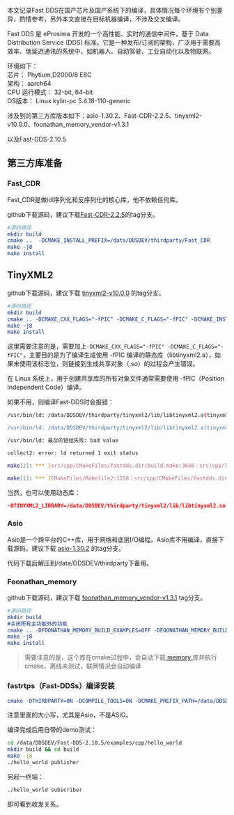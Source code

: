本文记录Fast DDS在国产芯片及国产系统下的编译，具体情况每个环境有个别差异，酌情参考，另外本文直接在目标机器编译，不涉及交叉编译。


<!--more-->


Fast DDS 是 eProsima 开发的一个高性能、实时的通信中间件，基于 Data Distribution Service (DDS) 标准。它是一种发布/订阅的架构，广泛用于需要高效率、低延迟通讯的系统中，如机器人、自动驾驶、工业自动化以及物联网。


环境如下：  
芯片：            Phytium,D2000/8 E8C  
架构：            aarch64  
CPU 运行模式：     32-bit, 64-bit  
OS版本：          Linux kylin-pc 5.4.18-110-generic

涉及到的第三方库版本如下：asio-1.30.2、Fast-CDR-2.2.5、tinyxml2-v10.0.0、foonathan_memory_vendor-v1.3.1  

以及Fast-DDS-2.10.5


## 第三方库准备

### Fast_CDR

Fast_CDR是做idl序列化和反序列化的核心库，他不依赖任何库。

github下载源码，建议下载[Fast-CDR-2.2.5](https://github.com/eProsima/Fast-CDR)的tag分支。

```cmake
#源码路径
mkdir build
cmake ..  -DCMAKE_INSTALL_PREFIX=/data/DDSDEV/thirdparty/Fast_CDR 
make -j8
make install
```

## TinyXML2

github下载源码，建议下载 [tinyxml2-v10.0.0](https://github.com/leethomason/tinyxml2) 的tag分支。

```cmake
#源码路径
mkdir build
cmake .. -DCMAKE_CXX_FLAGS="-fPIC" -DCMAKE_C_FLAGS="-fPIC" -DCMAKE_INSTALL_PREFIX=/data/DDSDEV/thirdparty/Fast_CDR
make -j8
make install
```

这里需要注意的是，需要加上`-DCMAKE_CXX_FLAGS="-fPIC" -DCMAKE_C_FLAGS="-fPIC"`，主要目的是为了编译生成使用 -fPIC 编译的静态库（libtinyxml2.a），如果未使用该标志位，则链接到生成共享对象（.so）的过程会产生错误。

在 Linux 系统上，用于创建共享库的所有对象文件通常需要使用 -fPIC（Position Independent Code）编译。

如果不用，则编译Fast-DDS时会报错：

```bash
/usr/bin/ld: /data/DDSDEV/thirdparty/tinyxml2/lib/libtinyxml2.a(tinyxml2.cpp.o): relocation R_AARCH64_ADR_PREL_PG_HI21 against symbol `__stack_chk_guard@@GLIBC_2.17' which may bind externally can not be used when making a shared object; recompile with -fPIC

/usr/bin/ld: /data/DDSDEV/thirdparty/tinyxml2/lib/libtinyxml2.a(tinyxml2.cpp.o)(.text+0x4a8): unresolvable R_AARCH64_ADR_PREL_PG_HI21 relocation against symbol `__stack_chk_guard@@GLIBC_2.17'

/usr/bin/ld: 最后的链结失败: bad value

collect2: error: ld returned 1 exit status

make[2]: *** [src/cpp/CMakeFiles/fastdds.dir/build.make:3656：src/cpp/libfastdds.so.3.1.0] 错误 1

make[1]: *** [CMakeFiles/Makefile2:1158：src/cpp/CMakeFiles/fastdds.dir/all] 错误 2
```

当然，也可以使用动态库：

```cmake
-DTINYXML2_LIBRARY=/data/DDSDEV/thirdparty/tinyxml2/lib/libtinyxml2.so
```

### Asio

Asio是一个跨平台的C++库，用于网络和底层I/O编程。Asio库不用编译，直接下载源码，建议下载 [asio-1.30.2](https://sourceforge.net/projects/asio/) 的tag分支。

代码下载后解压到/data/DDSDEV/thirdparty下备用。


### Foonathan_memory

github下载源码，建议下载 [foonathan_memory_vendor-v1.3.1](https://github.com/eProsima/foonathan_memory_vendor.git) tag分支。

```cmake
#源码路径
mkdir build
#关闭所有主功能外的功能
cmake .. -DFOONATHAN_MEMORY_BUILD_EXAMPLES=OFF -DFOONATHAN_MEMORY_BUILD_TESTS=OFF -DFOONATHAN_MEMORY_BUILD_TOOLS=OFF -DCMAKE_INSTALL_PREFIX=/data/DDSDEV/thirdparty/Foonathan_memory
make -j8
make install
```

> 需要注意的是，这个库在cmake过程中，会自动下载[ memory ](https://github.com/foonathan/memory.git)库并执行cmake，离线未测试，联网情况会自动编译

### fastrtps（Fast-DDSs）编译安装

```cmake
cmake -DTHIRDPARTY=ON -DCOMPILE_TOOLS=ON -DCMAKE_PREFIX_PATH=/data/DDSDEV/thirdparty/Fast_CDR -DCMAKE_MODULE_PATH=/data/DDSDEV/thirdparty/Fast_CDR/lib/cmake -DAsio_INCLUDE_DIR=/data/DDSDEV/thirdparty/asio-1.30.2/include -DTINYXML2_INCLUDE_DIR=/data/DDSDEV/thirdparty/tinyxml2/include -DTINYXML2_LIBRARY=/data/DDSDEV/thirdparty/tinyxml2/lib/libtinyxml2.a -DCMAKE_INSTALL_PREFIX=/data/DDSDEV/thirdparty/Fast-DDS ..
```

注意里面的大小写，尤其是Asio，不是ASIO。


编译完成后用自带的demo测试：

```bash
cd /data/DDSDEV/Fast-DDS-2.10.5/examples/cpp/hello_world
mkdir build && cd build
make -j8
./hello_world publisher
```
另起一终端：
```bash
./hello_world subscriber
```
即可看到收发关系。
